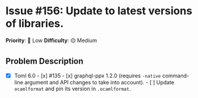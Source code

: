 # Issue #156: Update to latest versions of libraries.

**Priority**: 🚀 Low
**Difficulty**: 🟡 Medium

## Problem Description

- [x] Toml 6.0  - [x] #135   - [x] graphql-ppx 1.2.0 (requires `-native` command-line argument and API changes to take into account).  - [ ] Update `ocamlformat` and pin its version in `.ocamlformat`.
